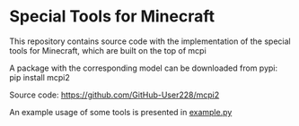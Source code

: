# Special Tools for Minecraft

This repository contains source code with the implementation of the special tools for Minecraft, which are built on the top of mcpi

A package with the corresponding model can be downloaded from pypi: \
pip install mcpi2

Source code: https://github.com/GitHub-User228/mcpi2

An example usage of some tools is presented in [example.py](https://github.com/GitHub-User228/mcpi2/blob/master/src/example.py)